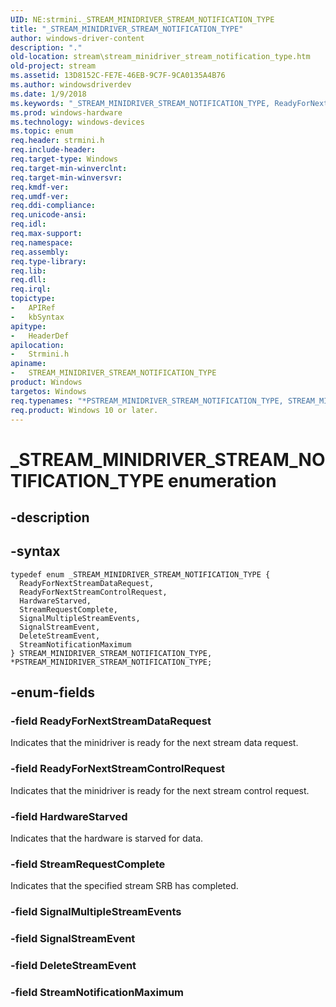 ```yaml
---
UID: NE:strmini._STREAM_MINIDRIVER_STREAM_NOTIFICATION_TYPE
title: "_STREAM_MINIDRIVER_STREAM_NOTIFICATION_TYPE"
author: windows-driver-content
description: "."
old-location: stream\stream_minidriver_stream_notification_type.htm
old-project: stream
ms.assetid: 13D8152C-FE7E-46EB-9C7F-9CA0135A4B76
ms.author: windowsdriverdev
ms.date: 1/9/2018
ms.keywords: "_STREAM_MINIDRIVER_STREAM_NOTIFICATION_TYPE, ReadyForNextStreamDataRequest, strmini/PSTREAM_MINIDRIVER_STREAM_NOTIFICATION_TYPE, strmini/ReadyForNextStreamControlRequest, PSTREAM_MINIDRIVER_STREAM_NOTIFICATION_TYPE, strmini/StreamRequestComplete, strmini/HardwareStarved, strmini/ReadyForNextStreamDataRequest, strmini/SignalMultipleStreamEvents, PSTREAM_MINIDRIVER_STREAM_NOTIFICATION_TYPE enumeration pointer [Streaming Media Devices], ReadyForNextStreamControlRequest, SignalMultipleStreamEvents, strmini/STREAM_MINIDRIVER_STREAM_NOTIFICATION_TYPE, StreamNotificationMaximum, *PSTREAM_MINIDRIVER_STREAM_NOTIFICATION_TYPE, SignalStreamEvent, strmini/SignalStreamEvent, strmini/DeleteStreamEvent, STREAM_MINIDRIVER_STREAM_NOTIFICATION_TYPE, strmini/StreamNotificationMaximum, HardwareStarved, DeleteStreamEvent, stream.stream_minidriver_stream_notification_type, StreamRequestComplete, STREAM_MINIDRIVER_STREAM_NOTIFICATION_TYPE enumeration [Streaming Media Devices]"
ms.prod: windows-hardware
ms.technology: windows-devices
ms.topic: enum
req.header: strmini.h
req.include-header: 
req.target-type: Windows
req.target-min-winverclnt: 
req.target-min-winversvr: 
req.kmdf-ver: 
req.umdf-ver: 
req.ddi-compliance: 
req.unicode-ansi: 
req.idl: 
req.max-support: 
req.namespace: 
req.assembly: 
req.type-library: 
req.lib: 
req.dll: 
req.irql: 
topictype:
-	APIRef
-	kbSyntax
apitype:
-	HeaderDef
apilocation:
-	Strmini.h
apiname:
-	STREAM_MINIDRIVER_STREAM_NOTIFICATION_TYPE
product: Windows
targetos: Windows
req.typenames: "*PSTREAM_MINIDRIVER_STREAM_NOTIFICATION_TYPE, STREAM_MINIDRIVER_STREAM_NOTIFICATION_TYPE"
req.product: Windows 10 or later.
---
```


# _STREAM_MINIDRIVER_STREAM_NOTIFICATION_TYPE enumeration


## -description





## -syntax


````
typedef enum _STREAM_MINIDRIVER_STREAM_NOTIFICATION_TYPE { 
  ReadyForNextStreamDataRequest,
  ReadyForNextStreamControlRequest,
  HardwareStarved,
  StreamRequestComplete,
  SignalMultipleStreamEvents,
  SignalStreamEvent,
  DeleteStreamEvent,
  StreamNotificationMaximum
} STREAM_MINIDRIVER_STREAM_NOTIFICATION_TYPE, *PSTREAM_MINIDRIVER_STREAM_NOTIFICATION_TYPE;
````


## -enum-fields




### -field ReadyForNextStreamDataRequest

Indicates that the minidriver is ready for the next stream data request.


### -field ReadyForNextStreamControlRequest

Indicates that the minidriver is ready for the next stream control request.


### -field HardwareStarved

Indicates that the hardware is starved for data.


### -field StreamRequestComplete

Indicates that the specified stream SRB has completed.


### -field SignalMultipleStreamEvents



### -field SignalStreamEvent



### -field DeleteStreamEvent



### -field StreamNotificationMaximum


